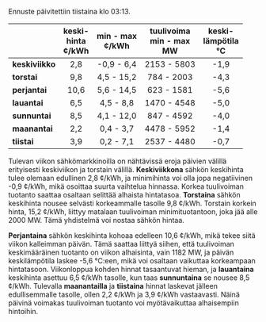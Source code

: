 Ennuste päivitettiin tiistaina klo 03:13.

|            | keski-<br>hinta<br>¢/kWh | min - max<br>¢/kWh | tuulivoima<br>min - max<br>MW | keski-<br>lämpötila<br>°C |
|:-----------|:----------------:|:----------------:|:-------------:|:-------------:|
| **keskiviikko** | 2,8              | -0,9 - 6,4         | 2153 - 5803   | -1,9          |
| **torstai**     | 9,8              | 4,5 - 15,2         | 784 - 2003    | -4,3          |
| **perjantai**   | 10,6             | 5,6 - 14,5         | 623 - 1581    | -5,6          |
| **lauantai**    | 6,5              | 4,5 - 8,8          | 1470 - 4548   | -5,0          |
| **sunnuntai**   | 8,5              | 4,1 - 12,0         | 847 - 4592    | -4,0          |
| **maanantai**   | 2,2              | 0,4 - 3,7          | 4478 - 5952   | -1,4          |
| **tiistai**     | 3,9              | 0,2 - 7,1          | 2537 - 4480   | -0,7          |

Tulevan viikon sähkömarkkinoilla on nähtävissä eroja päivien välillä erityisesti keskiviikon ja torstain välillä. **Keskiviikkona** sähkön keskihinta tulee olemaan edullinen 2,8 ¢/kWh, ja minimihinta voi olla jopa negatiivinen -0,9 ¢/kWh, mikä osoittaa suurta vaihtelua hinnassa. Korkea tuulivoiman tuotanto saattaa osaltaan selittää alhaista hintatasoa. **Torstaina** sähkön keskihinta nousee selvästi korkeammalle tasolle 9,8 ¢/kWh. Torstain korkein hinta, 15,2 ¢/kWh, liittyy matalaan tuulivoiman minimituotantoon, joka jää alle 2000 MW. Tämä yhdistelmä voi nostaa sähkön hintaa.

**Perjantaina** sähkön keskihinta kohoaa edelleen 10,6 ¢/kWh, mikä tekee siitä viikon kalleimman päivän. Tämä saattaa liittyä siihen, että tuulivoiman keskimääräinen tuotanto on viikon alhaisinta, vain 1182 MW, ja päivän keskilämpötila laskee -5,6 °C:een, mikä voi osaltaan vaikuttaa korkeampaan hintatasoon. Viikonloppua kohden hinnat tasaantuvat hieman, ja **lauantaina** keskihinta asettuu 6,5 ¢/kWh tasolle, kun taas **sunnuntaina** se nousee 8,5 ¢/kWh. Tulevalla **maanantailla** ja **tiistaina** hinnat laskevat jälleen edullisemmalle tasolle, ollen 2,2 ¢/kWh ja 3,9 ¢/kWh vastaavasti. Näinä päivinä voimakas tuulivoiman tuotanto voi myötävaikuttaa alhaisempiin hintoihin.